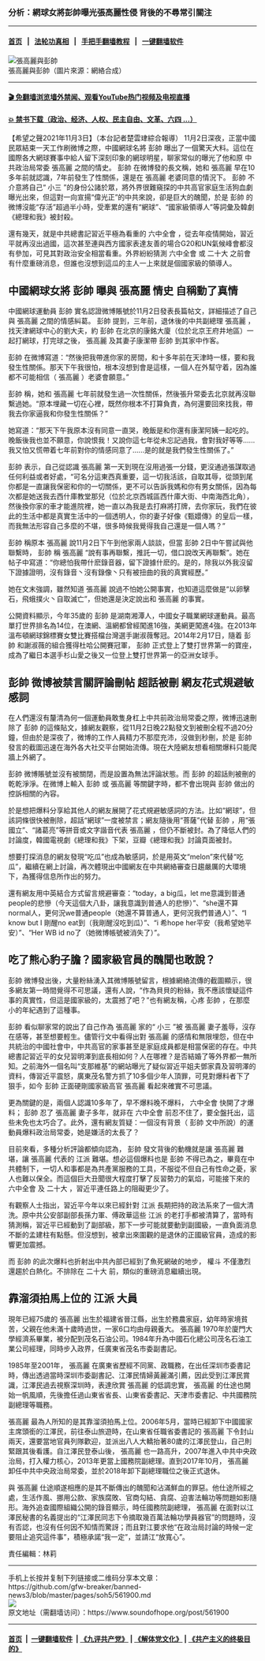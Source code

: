 ### 分析：網球女將彭帥曝光張高麗性侵 背後的不尋常引關注
------------------------

#### [首页](https://github.com/gfw-breaker/banned-news3/blob/master/README.md) &nbsp;&nbsp;|&nbsp;&nbsp; [法轮功真相](https://github.com/begood0513/basic/blob/master/README.md)  &nbsp;&nbsp;|&nbsp;&nbsp; [手把手翻墙教程](https://github.com/gfw-breaker/guides/wiki)  &nbsp;&nbsp;|&nbsp;&nbsp; [一键翻墙软件](https://github.com/gfw-breaker/nogfw/blob/master/README.md)  



<div><img alt="張高麗與彭帥" src="https://img.soundofhope.org/2021-11/7777-1635930612964.png"/>
<br/><figcaption class="caption">
 張高麗與彭帥（圖片來源：網絡合成）
</figcaption></div><hr/>

#### [ 🎬  免翻墙浏览墙外禁闻、观看YouTube热门视频及电视直播](https://github.com/gfw-breaker/HelloWorld)

#### [ 💥  禁书下载（政治、经济、人权、民主自由、文革、六四 ...）](https://github.com/gfw-breaker/books/blob/master/README.md)

<div><div class="Content__Wrapper sc-1bvya0-0 grZQxZ">
 <p class="meta-top">
  <span class="meta">
   【希望之聲2021年11月3日】（本台記者楚雲珒綜合報導）
  </span>
  11月2日深夜，正當中國民眾結束一天工作刷微博之際，中國網球名將
  <ok href="/term/640089?lang=b5">
   彭帥
  </ok>
  曝出了一個驚天大料。這位在國際各大網球賽事中給人留下深刻印象的網球明星，聊家常似的曝光了他和原
  <ok href="/term/69801?lang=b5">
   中共政治局常委
  </ok>
  <ok href="/term/1275?lang=b5">
   張高麗
  </ok>
  之間的情史。
  <ok href="/term/640089?lang=b5">
   彭帥
  </ok>
  在微博發的長文稱，她和
  <ok href="/term/1275?lang=b5">
   張高麗
  </ok>
  早在10多年前就認識，7年前發生了性關係，還是在
  <ok href="/term/1275?lang=b5">
   張高麗
  </ok>
  老婆同意的情況下。
  <ok href="/term/640089?lang=b5">
   彭帥
  </ok>
  不介意將自己“
  <ok href="/term/90116?lang=b5">
   小三
  </ok>
  ”的身份公諸於眾，將外界很難窺探的中共高官家庭生活狗血劇曝光出來，但這對一向宣揚“偉光正”的中共來說，卻是巨大的醜聞，於是
  <ok href="/term/640089?lang=b5">
   彭帥
  </ok>
  的微博沒能“存活”超過半小時，受牽累的還有“網球”、“國家級領導人”等詞彙及韓劇《總理和我》被封殺。
 </p>
 <p>
  還有幾天，就是中共總書記習近平極為看重的
  <ok href="/term/1254?lang=b5">
   六中全會
  </ok>
  ，從去年疫情開始，習近平就再沒出過國，這次甚至連與西方國家表達友善的場合G20和UN氣候峰會都沒有參加，可見其對政治安全相當看重。外界紛紛猜測
  <ok href="/term/1254?lang=b5">
   六中全會
  </ok>
  或
  <ok href="/term/294559?lang=b5">
   二十大
  </ok>
  之前會有什麼重磅消息，但誰也沒想到這瓜的主人一上來就是個國家級的領導人。
 </p>
 <h2>
  中國網球女將
  <ok href="/term/640089?lang=b5">
   彭帥
  </ok>
  曝與
  <ok href="/term/1275?lang=b5">
   張高麗
  </ok>
  情史 自稱動了真情
 </h2>
 <p>
  <ok href="/term/640422?lang=b5">
   中國網球運動員
  </ok>
  <ok href="/term/640089?lang=b5">
   彭帥
  </ok>
  實名認證微博賬號於11月2日發表長篇帖文，詳細描述了自己與
  <ok href="/term/1275?lang=b5">
   張高麗
  </ok>
  之間的情感糾葛。
  <ok href="/term/640089?lang=b5">
   彭帥
  </ok>
  提到，三年前，退休後的中共副總理
  <ok href="/term/1275?lang=b5">
   張高麗
  </ok>
  ，找天津網球中心的劉大夫，約
  <ok href="/term/640089?lang=b5">
   彭帥
  </ok>
  在北京的康銘大廈（位於北京王府井地區）一起打網球，打完球之後，
  <ok href="/term/1275?lang=b5">
   張高麗
  </ok>
  及其妻子康潔帶
  <ok href="/term/640089?lang=b5">
   彭帥
  </ok>
  到其家中作客。
 </p>
 <div class="AD_Embed__Wrap-sc-1xslmin-0 igMuqX module desktop">
  <div>
  </div>
 </div>
 <p>
  <ok href="/term/640089?lang=b5">
   彭帥
  </ok>
  在微博寫道：“然後把我帶進你家的房間，和十多年前在天津時一樣，要和我發生性關係。那天下午我很怕，根本沒想到會是這樣，一個人在外幫守着，因為誰都不可能相信（
  <ok href="/term/1275?lang=b5">
   張高麗
  </ok>
  ）老婆會願意。”
 </p>
 <p>
  <ok href="/term/640089?lang=b5">
   彭帥
  </ok>
  稱，她和
  <ok href="/term/1275?lang=b5">
   張高麗
  </ok>
  七年前就發生過一次性關係，然後張升常委去北京就再沒聯繫過她。“原本埋藏一切在心裡，既然你根本不打算負責，為何還要回來找我，帶我去你家逼我和你發生性關係？”
 </p>
 <p>
  她寫道：“那天下午我原本沒有同意一直哭，晚飯是和你還有康潔阿姨一起吃的。晚飯後我也並不願意，你說恨我！又說你這七年從未忘記過我，會對我好等等......我又怕又慌帶着七年前對你的情感同意了......是的就是我們發生性關係了。”
 </p>
 <p>
  <ok href="/term/640089?lang=b5">
   彭帥
  </ok>
  表示，自己從認識
  <ok href="/term/1275?lang=b5">
   張高麗
  </ok>
  第一天到現在沒用過張一分錢，更沒通過張謀取過任何利益或者好處，“可名分這東西真重要，這一切我活該，自取其辱，從頭到尾你都是一直讓我保密和你的一切關係，更不可以告訴我媽和你有男女關係，因為每次都是她送我去西什庫教堂那兒（位於北京西城區西什庫大街、中南海西北角），然後換你家的車才能進院裡，她一直以為我是去打麻將打牌，去你家玩，我們在彼此的生活中都是真實生活中的一個透明人，你的妻子好像《甄嬛傳》的皇后一樣，而我無法形容自己多麼的不堪，很多時候我覺得我自己還是一個人嗎？”
 </p>
 <p>
  <ok href="/term/640089?lang=b5">
   彭帥
  </ok>
  稱原本
  <ok href="/term/1275?lang=b5">
   張高麗
  </ok>
  說11月2日下午到他家兩人談談，但當
  <ok href="/term/640089?lang=b5">
   彭帥
  </ok>
  2日中午嘗試與他聯繫時，
  <ok href="/term/640089?lang=b5">
   彭帥
  </ok>
  稱
  <ok href="/term/1275?lang=b5">
   張高麗
  </ok>
  “說有事再聯繫，推託一切，借口說改天再聯繫”。她在帖子中寫道：“你總怕我帶什麽錄音器，留下證據什麽的。是的，除我以外我沒留下證據證明，沒有錄音丶沒有錄像丶只有被扭曲的我的真實經歷。”
 </p>
 <p>
  她在文末強調，雖然知道
  <ok href="/term/1275?lang=b5">
   張高麗
  </ok>
  說過不怕她公開事實，也知道這麼做是“以卵擊石，飛蛾撲火丶自取滅亡”，但她還是決定說出和
  <ok href="/term/1275?lang=b5">
   張高麗
  </ok>
  的事實。
 </p>
 <p>
  公開資料顯示，今年35歲的
  <ok href="/term/640089?lang=b5">
   彭帥
  </ok>
  是湖南湘潭人，中國女子職業網球運動員。最高單打世界排名為14位，在澳網、溫網都曾經闖進16強，美網更闖進4強。在2013年溫布頓網球錦標賽女雙比賽搭檔台灣選手謝淑薇奪冠。2014年2月17日，隨着
  <ok href="/term/640089?lang=b5">
   彭帥
  </ok>
  和謝淑薇的組合獲得杜哈公開賽冠軍，
  <ok href="/term/640089?lang=b5">
   彭帥
  </ok>
  正式登上了雙打世界第一的寶座，成為了繼日本選手杉山愛之後又一位登上雙打世界第一的亞洲女球手。
 </p>
 <h2>
  <ok href="/term/640089?lang=b5">
   彭帥
  </ok>
  微博被禁言關評論刪帖 超話被刪 網友花式規避敏感詞
 </h2>
 <p>
  在人們還沒有釐清為何一個運動員敢隻身杠上中共前政治局常委之際，微博迅速刪除了
  <ok href="/term/640089?lang=b5">
   彭帥
  </ok>
  的這條貼文，據網友觀察，從11月2日晚22點發文到被刪全程不過20分鐘，但由於是深夜了，微博的工作人員精力不那麼充沛，沒做到秒刪，於是
  <ok href="/term/640089?lang=b5">
   彭帥
  </ok>
  發言的截圖迅速在海外各大社交平台開始流傳。現在大陸網友想看相關爆料只能爬牆上外網了。
 </p>
 <div class="AD_Embed__Wrap-sc-1xslmin-0 igMuqX module desktop">
  <div>
  </div>
 </div>
 <p>
  <ok href="/term/640089?lang=b5">
   彭帥
  </ok>
  微博賬號並沒有被關閉，而是設置為無法評論狀態。而
  <ok href="/term/640089?lang=b5">
   彭帥
  </ok>
  的超話則被刪的乾乾淨淨。在微博上輸入
  <ok href="/term/640089?lang=b5">
   彭帥
  </ok>
  或
  <ok href="/term/1275?lang=b5">
   張高麗
  </ok>
  等關鍵字時，都不會出現與
  <ok href="/term/640089?lang=b5">
   彭帥
  </ok>
  做出的控訴相關的內容。
 </p>
 <p>
  於是想把爆料分享給其他人的網友展開了花式規避敏感詞的方法。比如“網球”，但該詞條很快被刪除，超話“網球”一度被禁言；網友隨後用“菩薩”代替
  <ok href="/term/640089?lang=b5">
   彭帥
  </ok>
  ，用“張國立”、“諸葛亮”等拼音或文字諧音代表
  <ok href="/term/1275?lang=b5">
   張高麗
  </ok>
  ，但仍不斷被封。為了降低人們的討論度，韓國電視劇《總理和我》下架，豆瓣《總理和我》討論頁面被封。
 </p>
 <p>
  想要打探消息的網友發現“吃瓜”也成為敏感詞，於是用英文“melon”來代替“吃瓜”，繼續在網上討論，再次體現出中國網友在中共網絡審查日趨嚴厲的大環境下，為獲得信息所作出的努力。
 </p>
 <p>
  還有網友用中英結合方式留言規避審查：“today，a big瓜，let me意識到普通people的悲慘（今天這個大八卦，讓我意識到普通人的悲慘）”、“she還不算normal人，更何況we普通people（她還不算普通人，更何況我們普通人）”、“I know but I 剛醒no eat到（我剛醒沒吃到瓜）”、“i 希hope her平安（我希望她平安）”、“Her WB id no了（她微博帳號被消失了）”。
 </p>
 <h2>
  吃了熊心豹子膽？國家級官員的醜聞也敢說？
 </h2>
 <p>
  <ok href="/term/640089?lang=b5">
   彭帥
  </ok>
  微博發出後，大量粉絲湧入其微博賬號留言，根據網絡流傳的截圖顯示，很多網友第一時間覺得不可思議，還有人說，“作為貝貝的粉絲，我不應該懷疑這件事的真實性，但這是國家級的，太震撼了吧？”也有網友稱，心疼
  <ok href="/term/640089?lang=b5">
   彭帥
  </ok>
  ，在那麼小的年紀遇到了這種事。
 </p>
 <p>
  <ok href="/term/640089?lang=b5">
   彭帥
  </ok>
  看似聊家常的說出了自己作為
  <ok href="/term/1275?lang=b5">
   張高麗
  </ok>
  家的“
  <ok href="/term/90116?lang=b5">
   小三
  </ok>
  ”被
  <ok href="/term/1275?lang=b5">
   張高麗
  </ok>
  妻子羞辱，沒存在感等，甚至想要輕生。儘管行文中看得出對
  <ok href="/term/1275?lang=b5">
   張高麗
  </ok>
  的感情和無限埋怨，但在中共統治的中國社會中，中共高官的家事甚至是家庭成員都是相當保密的存在。中共總書記習近平的女兒習明澤到底長相如何？人在哪裡？是否結婚了等外界都一無所知。之前海外一個名叫“支那維基”的網站曝光了疑似習近平姐夫鄧家貴及習明澤的資料，傳習近平震怒，廣東茂名警方抓了10多個少年人頂罪，可見對爆料者下了狠手，如今
  <ok href="/term/640089?lang=b5">
   彭帥
  </ok>
  正面硬剛國家級高官
  <ok href="/term/1275?lang=b5">
   張高麗
  </ok>
  看起來確實不可思議。
 </p>
 <p>
  更為關鍵的是，兩個人認識10多年了，早不爆料晚不爆料，
  <ok href="/term/1254?lang=b5">
   六中全會
  </ok>
  快開了才爆料；
  <ok href="/term/640089?lang=b5">
   彭帥
  </ok>
  忍了
  <ok href="/term/1275?lang=b5">
   張高麗
  </ok>
  妻子多年，就非在
  <ok href="/term/1254?lang=b5">
   六中全會
  </ok>
  前忍不住了，要全盤托出，這些未免也太巧合了。此外，還有網友質疑：一個沒有背景（
  <ok href="/term/640089?lang=b5">
   彭帥
  </ok>
  文中所說）的運動員爆料政治局常委，她是嫌活的太長了？
 </p>
 <div class="AD_Embed__Wrap-sc-1xslmin-0 igMuqX module desktop">
  <div>
  </div>
 </div>
 <p>
  目前來看，多種分析評論都傾向認為，
  <ok href="/term/640089?lang=b5">
   彭帥
  </ok>
  發文背後的動機就是讓
  <ok href="/term/1275?lang=b5">
   張高麗
  </ok>
  難堪，讓
  <ok href="/term/1275?lang=b5">
   張高麗
  </ok>
  代表的
  <ok href="/term/1255?lang=b5">
   江派
  </ok>
  難堪。想必這個爆料也是
  <ok href="/term/640089?lang=b5">
   彭帥
  </ok>
  不得已為之，畢竟在中共體制下，一切人和事都是為共產黨服務的工具，不服從不但自己有性命之憂，家人也難以保全。而這個巨大丑聞很大程度打擊了反習勢力的氣焰，可能接下來的
  <ok href="/term/1254?lang=b5">
   六中全會
  </ok>
  及
  <ok href="/term/294559?lang=b5">
   二十大
  </ok>
  ，習近平連任路上的阻礙更少了。
 </p>
 <p>
  有觀察人士指出，習近平今年以來已經針對
  <ok href="/term/1255?lang=b5">
   江派
  </ok>
  長期把持的政法系來了一個大清洗。原中共公安部副部長孫力軍、傅政華這些
  <ok href="/term/1255?lang=b5">
   江派
  </ok>
  的老打手都被清算了，當時有猜測稱，習近平已經動到了副部級，那下一步可能就要動到副國級，一直負面消息不斷的孟建柱有點懸。但沒想到，被拿出來圍觀的是退休的正國級官員，造成的影響更加震撼。
 </p>
 <p>
  而
  <ok href="/term/640089?lang=b5">
   彭帥
  </ok>
  的此次爆料也折射出中共內部已經到了魚死網破的地步，
  <ok href="/term/2501?lang=b5">
   權斗
  </ok>
  不僅激烈還趨於白熱化。不排除在
  <ok href="/term/294559?lang=b5">
   二十大
  </ok>
  前，類似的重磅消息繼續出現。
 </p>
 <h2>
  靠溜須拍馬上位的
  <ok href="/term/1255?lang=b5">
   江派
  </ok>
  大員
 </h2>
 <p>
  現年已經75歲的
  <ok href="/term/1275?lang=b5">
   張高麗
  </ok>
  出生於福建省晉江縣，出生於務農家庭，幼年時家境貧苦，父親在他未滿十歲時過世，一家6口均由母親養大。
  <ok href="/term/1275?lang=b5">
   張高麗
  </ok>
  1970年於廈門大學經濟系畢業，被分配到茂名石油公司。1984年升為中國石化總公司茂名石油工業公司經理，同時步入政界，任廣東省茂名市委副書記。
 </p>
 <p>
  1985年至2001年，
  <ok href="/term/1275?lang=b5">
   張高麗
  </ok>
  在廣東省歷經不同黨、政職務，在出任深圳市委書記時，傳出透過當時深圳市委副書記、江澤民情婦黃麗滿引薦，因此受到江澤民賞識，江澤民過去視察深圳時，表達欣賞
  <ok href="/term/1275?lang=b5">
   張高麗
  </ok>
  的低調忠實，
  <ok href="/term/1275?lang=b5">
   張高麗
  </ok>
  的仕途也開始一帆風順，先後擔任過山東省省長、山東省委書記、天津市委書記、中共國務院副總理等職務。
 </p>
 <p>
  <ok href="/term/1275?lang=b5">
   張高麗
  </ok>
  最為人所知的是其靠溜須拍馬上位。2006年5月，當時已經卸下中國國家主席頭銜的江澤民，前往泰山旅遊時，在山東省任職省委書記的
  <ok href="/term/1275?lang=b5">
   張高麗
  </ok>
  下令封山兩天，還要當地官員列隊歡迎，並派出八人大轎抬著80歲的江澤民登山，自己則緊跟其後看護。自江澤民登泰山後，
  <ok href="/term/1275?lang=b5">
   張高麗
  </ok>
  也一路高升，2007年進入中共中央政治局，打入權力核心，2013年更當上國務院副總理。直到2017年10月，
  <ok href="/term/1275?lang=b5">
   張高麗
  </ok>
  卸任中共中央政治局常委，並於2018年卸下副總理職位之後正式退休。
 </p>
 <p>
  與
  <ok href="/term/1275?lang=b5">
   張高麗
  </ok>
  仕途順遂相應的是其不斷傳出的醜聞和沾滿鮮血的罪惡。他仕途所經之處，生活作風、挪用公款、家族腐敗、官商勾結、貪腐、迫害法輪功等問題如影隨形。海外追查國際組織公開的錄音顯示，時任國務院副總理，
  <ok href="/term/1275?lang=b5">
   張高麗
  </ok>
  在面對以江澤民秘書的名義提出的“江澤民同志下令摘取幾百萬法輪功學員器官”的問題時，沒有否認，也沒有任何因不知情而驚訝；而且對江要求他“在政治局討論的時候一定要阻止追究這件事”，積極承諾“我一定”，並請江“放寬心”。
 </p>
 <p class="meta-btm">
  責任編輯：林莉
 </p>
</div>
</div>
<hr/>
手机上长按并复制下列链接或二维码分享本文章：<br/>
https://github.com/gfw-breaker/banned-news3/blob/master/pages/soh5/561900.md <br/>
<a href='https://github.com/gfw-breaker/banned-news3/blob/master/pages/soh5/561900.md'><img src='https://github.com/gfw-breaker/banned-news3/blob/master/pages/soh5/561900.md.png'/></a> <br/>
原文地址（需翻墙访问）：https://www.soundofhope.org/post/561900


------------------------
#### [首页](https://github.com/gfw-breaker/banned-news3/blob/master/README.md) &nbsp;|&nbsp; [一键翻墙软件](https://github.com/gfw-breaker/nogfw/blob/master/README.md) &nbsp;| [《九评共产党》](https://github.com/gfw-breaker/9ping.md/blob/master/README.md#九评之一评共产党是什么) | [《解体党文化》](https://github.com/gfw-breaker/jtdwh.md/blob/master/README.md) | [《共产主义的终极目的》](https://github.com/gfw-breaker/gczydzjmd.md/blob/master/README.md)


<img src='http://gfw-breaker.win/banned-news3/pages/soh5/561900.md' width='0px' height='0px'/>